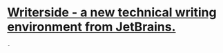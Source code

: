 # [Writerside - a new technical writing environment from JetBrains.](https://www.jetbrains.com/writerside/)
	-